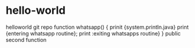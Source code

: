 # hello-world
helloworld git repo
function whatsapp()
{
prinit {system.println.java}
print {entering whatsapp routine};
print :exiting whatsapps routine}
}
public second function
